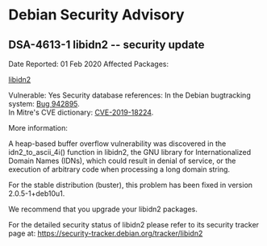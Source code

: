 
Debian Security Advisory
========================


DSA-4613-1 libidn2 -- security update
-------------------------------------



Date Reported:
01 Feb 2020
Affected Packages:

[libidn2](https://packages.debian.org/src:libidn2)

Vulnerable:
Yes
Security database references:
In the Debian bugtracking system: [Bug 942895](https://bugs.debian.org/cgi-bin/bugreport.cgi?bug=942895).  
In Mitre's CVE dictionary: [CVE-2019-18224](https://security-tracker.debian.org/tracker/CVE-2019-18224).  

More information:

A heap-based buffer overflow vulnerability was discovered in the
idn2\_to\_ascii\_4i() function in libidn2, the GNU library for
Internationalized Domain Names (IDNs), which could result in denial of
service, or the execution of arbitrary code when processing a long
domain string.


For the stable distribution (buster), this problem has been fixed in
version 2.0.5-1+deb10u1.


We recommend that you upgrade your libidn2 packages.


For the detailed security status of libidn2 please refer to its security
tracker page at:
<https://security-tracker.debian.org/tracker/libidn2>





